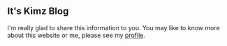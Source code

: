 ## It's Kimz Blog

I'm really glad to share this information to you. You may like to know more about this website or me, please see my [profile](myprofile "profile").
